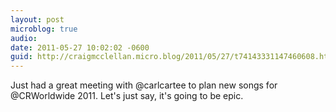 ```yaml
---
layout: post
microblog: true
audio: 
date: 2011-05-27 10:02:02 -0600
guid: http://craigmcclellan.micro.blog/2011/05/27/t74143331147460608.html
---
```

Just had a great meeting with @carlcartee to plan new songs for @CRWorldwide 2011.  Let's just say, it's going to be epic.
